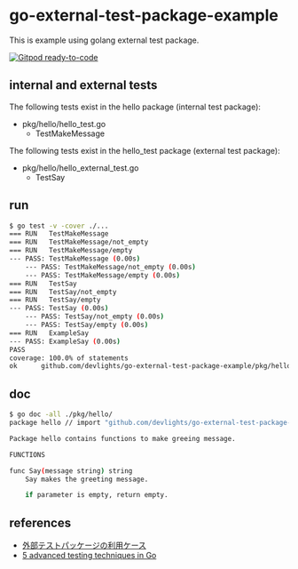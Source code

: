 # go-external-test-package-example
This is example using golang external test package.

[![Gitpod ready-to-code](https://img.shields.io/badge/Gitpod-ready--to--code-blue?logo=gitpod)](https://gitpod.io/#https://github.com/devlights/go-external-test-package-example)

## internal and external tests

The following tests exist in the hello package (internal test package):

- pkg/hello/hello_test.go
  - TestMakeMessage

The following tests exist in the hello_test package (external test package):

- pkg/hello/hello_external_test.go
  - TestSay

## run

```sh
$ go test -v -cover ./...
=== RUN   TestMakeMessage
=== RUN   TestMakeMessage/not_empty
=== RUN   TestMakeMessage/empty
--- PASS: TestMakeMessage (0.00s)
    --- PASS: TestMakeMessage/not_empty (0.00s)
    --- PASS: TestMakeMessage/empty (0.00s)
=== RUN   TestSay
=== RUN   TestSay/not_empty
=== RUN   TestSay/empty
--- PASS: TestSay (0.00s)
    --- PASS: TestSay/not_empty (0.00s)
    --- PASS: TestSay/empty (0.00s)
=== RUN   ExampleSay
--- PASS: ExampleSay (0.00s)
PASS
coverage: 100.0% of statements
ok      github.com/devlights/go-external-test-package-example/pkg/hello 0.004s  coverage: 100.0% of statements
```

## doc

```sh
$ go doc -all ./pkg/hello/
package hello // import "github.com/devlights/go-external-test-package-example/pkg/hello"

Package hello contains functions to make greeing message.

FUNCTIONS

func Say(message string) string
    Say makes the greeting message.

    if parameter is empty, return empty.

```

## references

- [外部テストパッケージの利用ケース](https://qiita.com/hogedigo/items/5f491994647aa4a8a905)
- [5 advanced testing techniques in Go](https://segment.com/blog/5-advanced-testing-techniques-in-go/)
